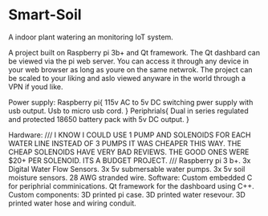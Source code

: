 # Smart-Soil
A indoor plant watering an monitoring IoT system.



A project built on Raspberry pi 3b+ and Qt framework. The Qt dashbard can be viewed via the pi web server. 
You can access it through any device in your web browser as long as youre on the same netwrok. 
The project can be scaled to your liking and aslo viewed anyware in the world through a VPN if youd like.


Power supply:
    Raspberry pi{
        115v AC to 5v DC switching pwer supply with usb output.
        Usb to micro usb cord.
  }
  Periphrials{
        Dual in series regulated and protected 18650 battery pack with 5v DC output.
  }

Hardware:
    ///  I KNOW I COULD USE 1 PUMP AND SOLENOIDS FOR EACH WATER LINE INSTEAD OF 3 PUMPS
    IT WAS CHEAPER THIS WAY. THE CHEAP SOLENOIDS HAVE VERY BAD REVIEWS. THE GOOD ONES WERE $20+ PER SOLENOID.
    ITS A BUDGET PROJECT.
    ///
    Raspberry pi 3 b+.
    3x Digital Water Flow Sensors.
    3x 5v submersable water pumps.
    3x 5v soil moisture sensors.
    28 AWG stranded wire.
Software:
    Custom embedded C for periphrial comminications.
    Qt framework for the dashboard using C++.
Custom components:
    3D printed pi case.
    3D printed water resevour.
    3D printed water hose and wiring conduit.
